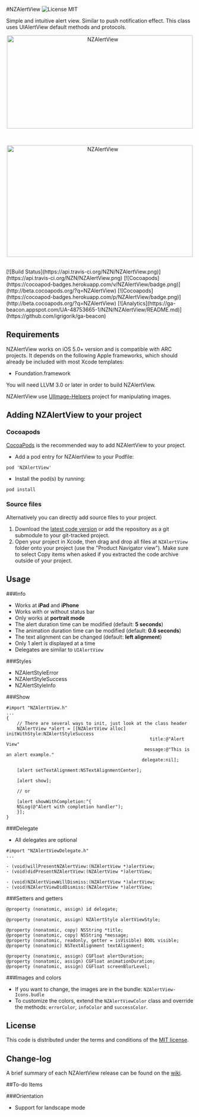 #NZAlertView ![License MIT](https://go-shields.herokuapp.com/license-MIT-blue.png)

Simple and intuitive alert view. Similar to push notification effect.
This class uses UIAlertView default methods and protocols.

<p align="center">
  <img src="http://s14.postimg.org/rfqbn70qp/NZAlert_View.png" alt="NZAlertView" title="NZAlertView" width="500" height="250">
</p>
<br/>
<p align="center">
  <a href="http://youtu.be/FCZKKN5W9Cc"><img src="http://s10.postimg.org/9n918glqh/NZAlert_View.png" alt="NZAlertView" title="NZAlertView" width="500" height="300"></a>
</p>
<br/>
[![Build Status](https://api.travis-ci.org/NZN/NZAlertView.png)](https://api.travis-ci.org/NZN/NZAlertView.png)
[![Cocoapods](https://cocoapod-badges.herokuapp.com/v/NZAlertView/badge.png)](http://beta.cocoapods.org/?q=NZAlertView)
[![Cocoapods](https://cocoapod-badges.herokuapp.com/p/NZAlertView/badge.png)](http://beta.cocoapods.org/?q=NZAlertView)
[![Analytics](https://ga-beacon.appspot.com/UA-48753665-1/NZN/NZAlertView/README.md)](https://github.com/igrigorik/ga-beacon)

## Requirements

NZAlertView works on iOS 5.0+ version and is compatible with ARC projects. It depends on the following Apple frameworks, which should already be included with most Xcode templates:

* Foundation.framework

You will need LLVM 3.0 or later in order to build NZAlertView.

NZAlertView use [UIImage-Helpers](https://github.com/NZN/UIImage-Helpers) project for manipulating images.

## Adding NZAlertView to your project

### Cocoapods

[CocoaPods](http://cocoapods.org) is the recommended way to add NZAlertView to your project.

* Add a pod entry for NZAlertView to your Podfile:

```
pod 'NZAlertView'
```

* Install the pod(s) by running:

```
pod install
```

### Source files

Alternatively you can directly add source files to your project.

1. Download the [latest code version](https://github.com/NZN/NZAlertView/archive/master.zip) or add the repository as a git submodule to your git-tracked project.
2. Open your project in Xcode, then drag and drop all files at `NZAlertView` folder onto your project (use the "Product Navigator view"). Make sure to select Copy items when asked if you extracted the code archive outside of your project.

## Usage

###Info

* Works at __iPad__ and __iPhone__
* Works with or without status bar 
* Only works at __portrait mode__
* The alert duration time can be modified (default: __5 seconds__)
* The animation duration time can be modified (default: __0.6 seconds__)
* The text alignment can be changed (default: __left alignment__)
* Only 1 alert is displayed at a time
* Delegates are similar to `UIAlertView`


###Styles

* NZAlertStyleError
* NZAlertStyleSuccess
* NZAlertStyleInfo

###Show

```objetive-c
#import "NZAlertView.h"
...
{
    // There are several ways to init, just look at the class header
    NZAlertView *alert = [[NZAlertView alloc] initWithStyle:NZAlertStyleSuccess
                                                      title:@"Alert View"
                                                    message:@"This is an alert example."
                                                   delegate:nil];
                                                   
    [alert setTextAlignment:NSTextAlignmentCenter];

	[alert show];      
	
	// or
	
	[alert showWithCompletion:^{
    NSLog(@"Alert with completion handler");
	}];                                            
}

```

###Delegate

* All delegates are optional

```objetive-c
#import "NZAlertViewDelegate.h"
...

- (void)willPresentNZAlertView:(NZAlertView *)alertView;
- (void)didPresentNZAlertView:(NZAlertView *)alertView;

- (void)NZAlertViewWillDismiss:(NZAlertView *)alertView;
- (void)NZAlertViewDidDismiss:(NZAlertView *)alertView;

```

###Setters and getters

```objetive-c
@property (nonatomic, assign) id delegate;

@property (nonatomic, assign) NZAlertStyle alertViewStyle;

@property (nonatomic, copy) NSString *title;
@property (nonatomic, copy) NSString *message;
@property (nonatomic, readonly, getter = isVisible) BOOL visible;
@property (nonatomic) NSTextAlignment textAlignment;

@property (nonatomic, assign) CGFloat alertDuration;
@property (nonatomic, assign) CGFloat animationDuration;
@property (nonatomic, assign) CGFloat screenBlurLevel;
```

###Images and colors

* If you want to change, the images are in the bundle: `NZAlertView-Icons.budle`
* To customize the colors, extend the `NZAlertViewColor` class and override the methods: `errorColor`, `infoColor` and `successColor`.

## License

This code is distributed under the terms and conditions of the [MIT license](LICENSE).

## Change-log

A brief summary of each NZAlertView release can be found on the [wiki](https://github.com/NZN/NZAlertView/wiki/Change-log).


##To-do Items

###Orientation

- Support for landscape mode
